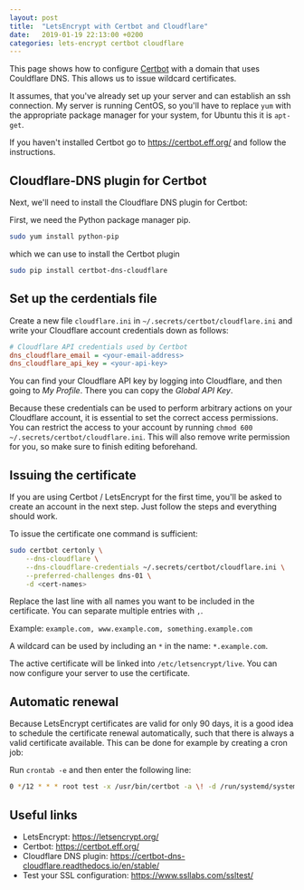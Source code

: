 ```yaml
---
layout: post
title:  "LetsEncrypt with Certbot and Cloudflare"
date:   2019-01-19 22:13:00 +0200
categories: lets-encrypt certbot cloudflare
---
```


This page shows how to configure [Certbot](https://certbot.eff.org/) with a domain that uses Couldflare DNS. This allows us to issue wildcard certificates.

It assumes, that you've already set up your server and can establish an ssh connection. My server is running CentOS, so you'll have to replace `yum` with the appropriate package manager for your system, for Ubuntu this it is `apt-get`.

If you haven't installed Certbot go to <https://certbot.eff.org/> and follow the instructions.

## Cloudflare-DNS plugin for Certbot

Next, we'll need to install the Cloudflare DNS plugin for Certbot:

First, we need the Python package manager pip.

```bash
sudo yum install python-pip
```

which we can use to install the Certbot plugin

```bash
sudo pip install certbot-dns-cloudflare
```

## Set up the cerdentials file

Create a new file `cloudflare.ini` in `~/.secrets/certbot/cloudflare.ini` and write your Cloudflare account credentials down as follows:

```ini
# Cloudflare API credentials used by Certbot
dns_cloudflare_email = <your-email-address>
dns_cloudflare_api_key = <your-api-key>
```

You can find your Cloudflare API key by logging into Cloudflare, and then going to _My Profile_. There you can copy the _Global API Key_.

Because these credentials can be used to perform arbitrary actions on your Cloudflare account, it is essential to set the correct access permissions. You can restrict the access to your account by running `chmod 600 ~/.secrets/certbot/cloudflare.ini`. This will also remove write permission for you, so make sure to finish editing beforehand.

## Issuing the certificate

If you are using Certbot / LetsEncrypt for the first time, you'll be asked to create an account in the next step. Just follow the steps and everything should work.

To issue the certificate one command is sufficient:

```bash
sudo certbot certonly \
    --dns-cloudflare \
    --dns-cloudflare-credentials ~/.secrets/certbot/cloudflare.ini \
    --preferred-challenges dns-01 \
    -d <cert-names>
```

Replace the last line with all names you want to be included in the certificate. You can separate multiple entries with `,`.

Example: `example.com, www.example.com, something.example.com`

A wildcard can be used by including an `*` in the name: `*.example.com`.

The active certificate will be linked into `/etc/letsencrypt/live`. You can now configure your server to use the certificate.

## Automatic renewal

Because LetsEncrypt certificates are valid for only 90 days, it is a good idea to schedule the certificate renewal automatically, such that there is always a valid certificate available.
This can be done for example by creating a cron job:

Run `crontab -e` and then enter the following line:

```bash
0 */12 * * * root test -x /usr/bin/certbot -a \! -d /run/systemd/system && perl -e 'sleep int(rand(3600))' && certbot -q renew
```

## Useful links

- LetsEncrypt: <https://letsencrypt.org/>
- Certbot: <https://certbot.eff.org/>
- Cloudflare DNS plugin: <https://certbot-dns-cloudflare.readthedocs.io/en/stable/>
- Test your SSL configuration: <https://www.ssllabs.com/ssltest/>